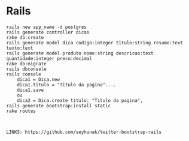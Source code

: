 # Rails

    rails new app_name -d postgres
    rails generate controller dicas
    rake db:create
    rails generate model dica codigo:integer titulo:string resumo:text texto:text
    rails generate model produto nome:string descricao:text quantidade:integer preco:decimal
    rake db:migrate
    rails dbconsole
    rails console
        dica1 = Dica.new
        dica1.titulo = "Titulo da pagina"....
        dica1.save
        ou
        dica2 = Dica.create titulo: "Titulo da pagina",
    rails generate bootstrap:install static
    rake routes



    LINKS: https://github.com/seyhunak/twitter-bootstrap-rails